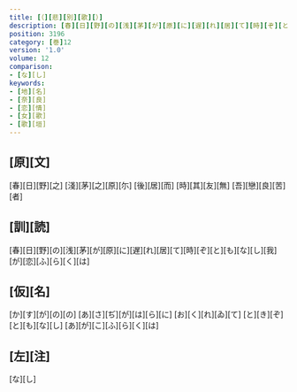 ```yaml
---
title: [（][悲][別][歌][）]
description: [春][日][野][の][浅][茅][が][原][に][遅][れ][居][て][時][ぞ][と][も][な][し][我][が][恋][ふ][ら][く][は]
position: 3196
category: [巻]12
version: '1.0'
volume: 12
comparison:
- [な][し]
keywords:
- [地][名]
- [奈][良]
- [恋][情]
- [女][歌]
- [歌][垣]
---
```


## [原][文]

[春][日][野][之] [淺][茅][之][原][尓] [後][居][而] [時][其][友][無] [吾][戀][良][苦][者]

## [訓][読]

[春][日][野][の][浅][茅][が][原][に][遅][れ][居][て][時][ぞ][と][も][な][し][我][が][恋][ふ][ら][く][は]

## [仮][名]

[か][す][が][の][の] [あ][さ][ぢ][が][は][ら][に] [お][く][れ][ゐ][て] [と][き][ぞ][と][も][な][し] [あ][が][こ][ふ][ら][く][は]

## [左][注]

[な][し]
